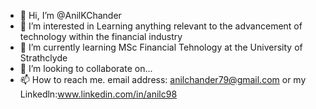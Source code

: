 - 👋 Hi, I’m @AnilKChander
- 👀 I’m interested in Learning anything relevant to the advancement of technology within the financial industry
- 🌱 I’m currently learning MSc Financial Tehnology at the University of Strathclyde
- 💞️ I’m looking to collaborate on...
- 📫 How to reach me. email address: anilchander79@gmail.com or my Linkedln:www.linkedin.com/in/anilc98

<!---
AnilKChander/AnilKChander is a ✨ special ✨ repository because its `README.md` (this file) appears on your GitHub profile.
You can click the Preview link to take a look at your changes.
--->
